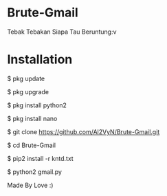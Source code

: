 # Brute-Gmail
Tebak Tebakan Siapa Tau Beruntung:v
# Installation
$ pkg update

$ pkg upgrade

$ pkg install python2

$ pkg install nano

$ git clone https://github.com/Al2VyN/Brute-Gmail.git

$ cd Brute-Gmail

$ pip2 install -r kntd.txt

$ python2 gmail.py

Made By Love :)
